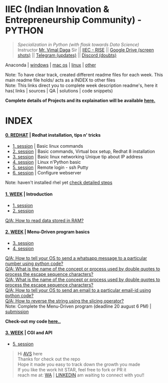 # IIEC (Indian Innovation & Entrepreneurship Community) - PYTHON 
>  *Specialization in Python (with flask towards Data Science)*   
Instructor [Mr. Vimal Daga](https://www.linkedin.com/in/vimaldaga/) Sir || [IIEC - RISE](https://www.linkedin.com/company/iiec-rise/) || [Google Drive (screen shots)](https://drive.google.com/drive/folders/1RAJNUsdK2TWK94rrByaouXPkKDlR6-vb) || [Telegram (updates)](https://t.me/joinchat/AAAAAFepWVRLIsjqwCO6_w) || [Discord (doubts)](https://discord.com/channels/740913042413584425/741758894581350411)		


Anaconda | [windows](https://repo.anaconda.com/archive/Anaconda3-2020.07-Windows-x86_64.exe) | [mac os](https://repo.anaconda.com/archive/Anaconda3-2020.07-MacOSX-x86_64.pkg
) | [linux](https://repo.anaconda.com/archive/Anaconda3-2020.07-Linux-x86_64.sh
) | [other](https://www.anaconda.com/products/individual)
 
Note: To have clear track, created different readme files for each week. This main readme file holds/ acts as a INDEX to other files  
Note: This links direct you to complete week description readme's, here it has( links | sources | QA | solutions | code snippets)  

**Complete details of Projects and its explaination will be available [here.](https://github.com/AdicherlaVenkataSai/iiec-python/tree/master/projects)**

# INDEX
#### [0. REDHAT](https://github.com/AdicherlaVenkataSai/iiec-python/blob/master/redhat_readme.md) | Redhat installation, tips n' tricks
-  [1. session](https://youtu.be/8Q83qs2MAVA) | Basic linux commands 
-  [2. session](https://youtu.be/JBNvnINsswo) | Basic commands, Virtual box setup, Redhat 8 installation
-  [3. session](https://youtu.be/lpZysBJ2CRA) | Basic linux networking Unique tip about IP address 
-  [4. session](https://youtu.be/aPyJQVC6R9E) | Linux n'Python basic 
-  [5. session](https://youtu.be/23u8LKt6uSw) | Remote login - ssh Putty 
-  [6. session](https://youtu.be/nXJEe8WoBmg) | Configure webserver 

Note: haven't installed rhel yet [check detailed steps](https://github.com/AdicherlaVenkataSai/iiec-python/edit/master/redhat_readme.md)

#### [1. WEEK](https://github.com/AdicherlaVenkataSai/iiec-python/blob/master/week1_readme.md) | Introduction  
-  [1. session](https://youtu.be/VW0PUBSxVxg)
-  [2. session](https://youtu.be/Mk3HvO3YEl8)  

[Q/A: How to read data stored in RAM?](https://www.linkedin.com/posts/iiec-rise_how-to-read-the-entire-data-from-the-ram-activity-6698235562727411712-VhnS)


#### [2. WEEK](https://github.com/AdicherlaVenkataSai/iiec-python/blob/master/week2_readme.md) | Menu-Driven program basics
-  [3. session](https://youtu.be/ElOJReuu60g)
-  [4. session](https://youtu.be/2PjfpSgtuE8)  

[Q/A: How to tell your OS to send a whatsapp message to a particular number using python code?](https://www.linkedin.com/posts/iiec-rise_how-to-tell-your-os-to-send-a-whatsapp-message-activity-6700461293234597888-RJnH/)  
[Q/A: What is the name of the concept or process used by double quotes to process the escape sequence characters?](https://www.linkedin.com/posts/iiec-rise_what-is-the-name-of-the-concept-or-process-activity-6700461662400471041-Ft4K/)  
[Q/A: What is the name of the concept or process used by double quotes to process the escape sequence characters?](https://www.linkedin.com/posts/iiec-rise_how-to-tell-your-os-to-send-a-sms-to-a-particular-activity-6700462001153429504-UiZW/)  
[Q/A: How to tell your OS to send an email to a particular email-id using python code?](https://www.linkedin.com/posts/iiec-rise_how-to-tell-your-os-to-send-an-email-to-a-activity-6700462219622158336-Zmf_/)  
[Q/A: How to reverse the string using the slicing operator?](https://www.linkedin.com/posts/iiec-rise_how-to-reverse-the-string-using-the-slicing-activity-6700816023345475584-imu6/)  
Note: Complete the Menu-Driven program (deadline 20 august 6 PM) | [submission](https://forms.gle/qprYM77twNRabGG98)

**Check-out my code [here..](https://github.com/AdicherlaVenkataSai/iiec-python/blob/master/projects/1.%20Menu-Driven(commands%20based)/tau.py)**


#### [3. WEEK](https://github.com/AdicherlaVenkataSai/iiec-python/blob/master/week3_readme.md) | CGI and API
-  [5. session](https://www.youtube.com/watch?v=vBUx9KZyoZM&feature=youtu.be)



> Hi [AVS](https://github.com/AdicherlaVenkataSai) here  
Thanks for check out the repo  
Hope it made you easy to track down the growth you made  
If you like the work hit STAR, feel free to fork or PR it  
reach me at: [WA](https://wa.me/+918008527755) | [LINKEDIN](https://www.linkedin.com/in/adicherlavenkatasai/) am waiting to connect with you!!






